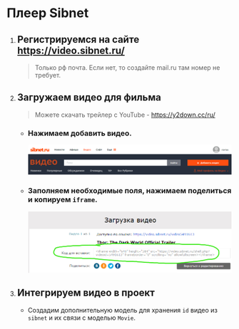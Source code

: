 # Плеер Sibnet





1. ## Регистрируемся на сайте https://video.sibnet.ru/
    > Только рф почта. Если нет, то создайте mail.ru там номер не требует.

2. ## Загружаем видео для фильма
    > Можете скачать трейлер с YouTube - https://y2down.cc/ru/
    
    * ### Нажимаем добавить видео.
        ![img.png](imgs/img.png)
    
    * ### Заполняем необходимые поля, нажимаем поделиться и копируем `iframe`.
        ![img_1.png](imgs/img_1.png)
    
3. ## Интегрируем видео в проект
    * Создадим дополнительную модель для хранения `id` видео из `sibnet` и их связи с моделью `Movie`.
        ```python

        ```